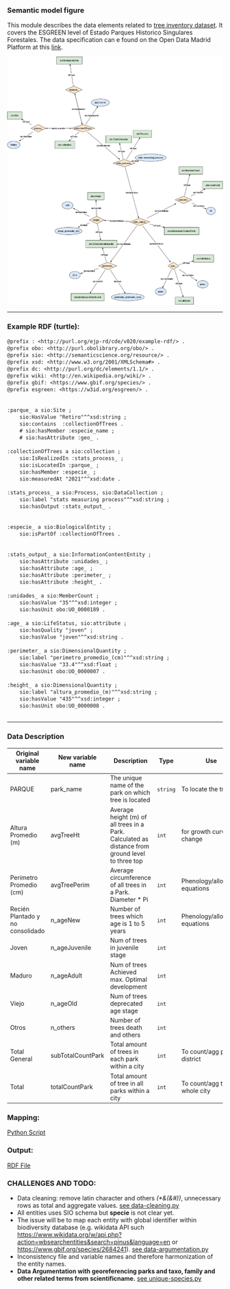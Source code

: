 ### Semantic model figure

This module describes the data elements related to [tree inventory dataset](https://github.com/carlosug/opengov-kg/blob/main/etl/data/inputs/preprocessing). It covers the ESGREEN level of Estado Parques Historico Singulares Forestales. The data specification can e found on the Open Data Madrid Platform at this [link](https://datos.madrid.es/FWProjects/egob/Catalogo/MedioAmbiente/ZonasVerdes/Ficheros/Informaci%C3%B3n%20de%20estado%20del%20arbolado%20en%20parques%20hist%C3%B3ricos%20singulares%20y%20forestales%20en%202019.pdf).


<p align="center">
    <a href="../images/arbolado_3.png" target="_blank">
        <img src="../images/arbolado_3.png">
    </a>
</p>

***

### Example RDF (turtle):

```ttl
@prefix : <http://purl.org/ejp-rd/cde/v020/example-rdf/> .
@prefix obo: <http://purl.obolibrary.org/obo/> . 
@prefix sio: <http://semanticscience.org/resource/> .
@prefix xsd: <http://www.w3.org/2001/XMLSchema#> .
@prefix dc: <http://purl.org/dc/elements/1.1/> .
@prefix wiki: <http://en.wikipedia.org/wiki/> .
@prefix gbif: <https://www.gbif.org/species/> .
@prefix esgreen: <https://w3id.org/esgreen/> .


:parque_ a sio:Site ;
    sio:HasValue "Retiro"^^xsd:string ;
    sio:contains  :collectionOfTrees .
    # sio:hasMember :especie_name ;
    # sio:hasAttribute :geo_ .

:collectionOfTrees a sio:collection ;
    sio:IsRealizedIn :stats_process_ ;
    sio:isLocatedIn :parque_ ;
    sio:hasMember :especie_ ;
    sio:measuredAt "2021"^^xsd:date .

:stats_process_ a sio:Process, sio:DataCollection ;
    sio:label "stats measuring process"^^xsd:string ;
    sio:hasOutput :stats_output_ .


:especie_ a sio:BiologicalEntity ;
    sio:isPartOf :collectionOfTrees .


:stats_output_ a sio:InformationContentEntity ;
    sio:hasAttribute :unidades_ ;
    sio:hasAttribute :age_ ;
    sio:hasAttribute :perimeter_ ;
    sio:hasAttribute :height_ .

:unidades_ a sio:MemberCount ;
    sio:hasValue "35"^^xsd:integer ;
    sio:hasUnit obo:UO_0000189 .

:age_ a sio:LifeStatus, sio:attribute ;
    sio:hasQuality "joven" ;
    sio:hasValue "joven"^^xsd:string .

:perimeter_ a sio:DimensionalQuantity ;
    sio:label "perimetro_promedio_(cm)"^^xsd:string ;
    sio:hasValue "33.4"^^xsd:float ;
    sio:hasUnit obo:UO_0000007 .

:height_ a sio:DimensionalQuantity ;
    sio:label "altura_promedio_(m)"^^xsd:string ;
    sio:hasValue "435"^^xsd:integer ;
    sio:hasUnit obo:UO_0000008 .


```

***

### Data Description
    
  
| Original variable name           | New variable name | Description                                                  | Type   | Use                            | SIO Term | Other Term |
| -------------------------------- | ----------------- | ------------------------------------------------------------ | ------ | ------------------------------ | ------- | ---------- |
| PARQUE                           | park_name         | The unique name of the park on which tree is located         | ``string`` | To locate the tree             |   |  |
| Altura Promedio (m)              | avgTreeHt         | Average height (m) of all trees in a Park. Calculated as distance from ground level to three top | `int`    | for growth curve or change     | | |
| Perimetro Promedio (cm)          | avgTreePerim      | Average circumference of all trees in a Park. Diameter * Pi  | ``int``    | Phenology/allometric equations | | |
| Recién Plantado y no consolidado | n_ageNew          | Number of trees which age is 1 to 5 years                    | ``int``    | Phenology/allometric equations | | |
| Joven                            | n_ageJuvenile     | Num of trees in juvenile stage                               | `int`    |                                | | |
| Maduro                           | n_ageAdult        | Num of trees Achieved max. Optimal development               | `int`    |                                | | |
| Viejo                            | n_ageOld          | Num of trees deprecated age stage                            | `int`    |                                | | |
| Otros                            | n_others          | Number of trees death and others                             | `int`    |                                | | |
| Total General                    | subTotalCountPark | Total amount of trees in each park within a city             | `int`    | To count/agg per district      | | |
| Total                            | totalCountPark    | Total amount of tree in all parks within a city              | `int`    | To count/agg the whole city    | | |


### Mapping:
[Python Script](https://github.com/carlosug/opengov-kg/blob/main/etl/generate_rdf3.py)
### Output:
[RDF File](https://github.com/carlosug/opengov-kg/blob/main/etl/outputs/rdflib-output3.ttl)

### CHALLENGES AND TODO:
* Data cleaning: remove latin character and others _(*&(&#))_, unnecessary rows as total and aggregate values. [see data-cleaning.py](https://github.com/carlosug/opengov-kg/blob/main/etl/data-cleaning.py)
* All entities uses SIO schema but **specie** is not clear yet.
* The issue will be to map each entity with global identifier within biodiversity database (e.g. wikidata API such https://www.wikidata.org/w/api.php?action=wbsearchentities&search=pinus&language=en or https://www.gbif.org/species/2684241). [see data-argumentation.py](https://github.com/carlosug/opengov-kg/blob/main/etl/data-argumentation.py)
* Inconsistency file and variable names and therefore harmonization of the entity names.
* **Data Argumentation with georeferencing parks and taxo, family and other related terms from scientificname.** [see unique-species.py](https://github.com/carlosug/opengov-kg/blob/main/etl/unique-species.py)
